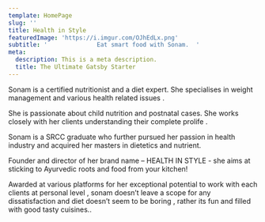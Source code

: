 ```yaml
---
template: HomePage
slug: ''
title: Health in Style
featuredImage: 'https://i.imgur.com/OJhEdLx.png'
subtitle: '              Eat smart food with Sonam.  '
meta:
  description: This is a meta description.
  title: The Ultimate Gatsby Starter
---
```

Sonam is a certified nutritionist and a diet expert. She specialises in weight management and various health related issues . 

She is passionate about child nutrition and postnatal cases. She works closely with her clients understanding their complete prolife .

Sonam is a SRCC graduate who 	further pursued her passion in health industry and  acquired her masters in dietetics and nutrient.

Founder and director of her brand name – HEALTH IN STYLE -  she aims at sticking to Ayurvedic roots and food from your kitchen! 

Awarded at various platforms for her exceptional potential to work with each clients at personal level , sonam doesn’t leave a scope for any dissatisfaction and diet doesn’t seem to be boring , rather its fun and filled with good tasty cuisines..
